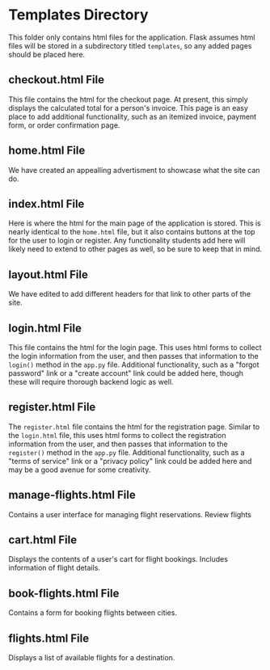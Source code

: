 # Templates Directory

This folder only contains html files for the application. Flask assumes html files will be stored in a subdirectory titled `templates`, so any added pages should be placed here.

## checkout.html File

This file contains the html for the checkout page. At present, this simply displays the calculated total for a person's invoice. This page is an easy place to add additional functionality, such as an itemized invoice, payment form, or order confirmation page.

## home.html File

We have created an appealling advertisment to showcase what the site can do.

## index.html File

Here is where the html for the main page of the application is stored. This is nearly identical to the `home.html` file, but it also contains buttons at the top for the user to login or register. Any functionality students add here will likely need to extend to other pages as well, so be sure to keep that in mind.

## layout.html File

We have edited to add different headers for that link to other parts of the site.

## login.html File

This file contains the html for the login page. This uses html forms to collect the login information from the user, and then passes that information to the `login()` method in the `app.py` file. Additional functionality, such as a "forgot password" link or a "create account" link could be added here, though these will require thorough backend logic as well.

## register.html File

The `register.html` file contains the html for the registration page. Similar to the `login.html` file, this uses html forms to collect the registration information from the user, and then passes that information to the `register()` method in the `app.py` file. Additional functionality, such as a "terms of service" link or a "privacy policy" link could be added here and may be a good avenue for some creativity.

## manage-flights.html File

Contains a user interface for managing flight reservations. Review flights

## cart.html File

Displays the contents of a user's cart for flight bookings. Includes information of flight details.

## book-flights.html File

Contains a form for booking flights between cities.

## flights.html File

Displays a list of available flights for a destination.
